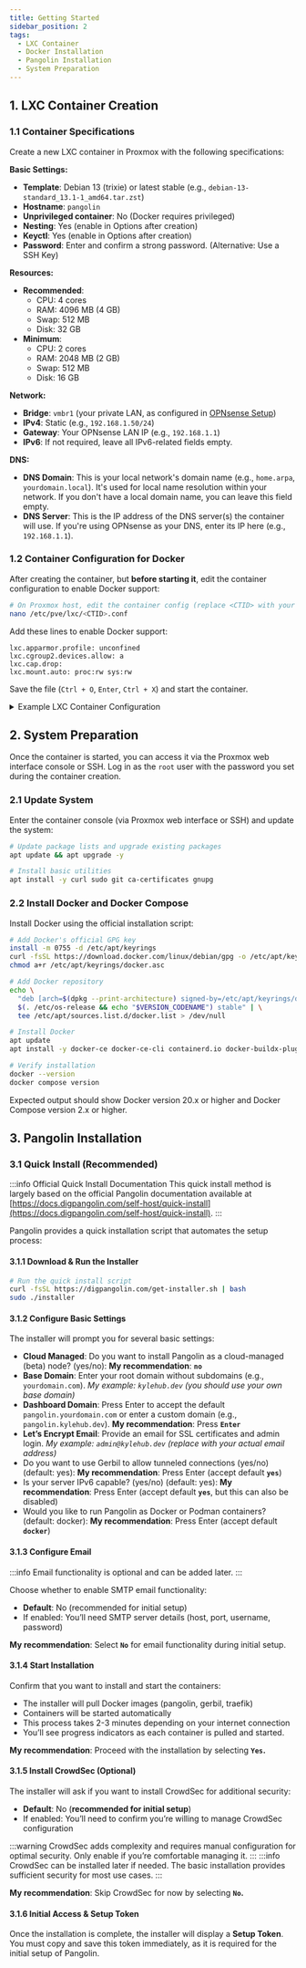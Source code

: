```yaml
---
title: Getting Started
sidebar_position: 2
tags:
  - LXC Container
  - Docker Installation
  - Pangolin Installation
  - System Preparation
---
```


## 1. LXC Container Creation

### 1.1 Container Specifications

Create a new LXC container in Proxmox with the following specifications:

**Basic Settings:**
- **Template**: Debian 13 (trixie) or latest stable (e.g., `debian-13-standard_13.1-1_amd64.tar.zst`)
- **Hostname**: `pangolin`
- **Unprivileged container**: No (Docker requires privileged)
- **Nesting**: Yes (enable in Options after creation)
- **Keyctl**: Yes (enable in Options after creation)
- **Password**: Enter and confirm a strong password. (Alternative: Use a SSH Key)

**Resources:**
- **Recommended**:
  - CPU: 4 cores
  - RAM: 4096 MB (4 GB)
  - Swap: 512 MB
  - Disk: 32 GB
- **Minimum**:
  - CPU: 2 cores
  - RAM: 2048 MB (2 GB)
  - Swap: 512 MB
  - Disk: 16 GB

**Network:**
- **Bridge**: `vmbr1` (your private LAN, as configured in [OPNsense Setup](../opnsense-setup.mdx))
- **IPv4**: Static (e.g., `192.168.1.50/24`)
- **Gateway**: Your OPNsense LAN IP (e.g., `192.168.1.1`)
- **IPv6**: If not required, leave all IPv6-related fields empty.

**DNS:**
- **DNS Domain**: This is your local network's domain name (e.g., `home.arpa`, `yourdomain.local`). It's used for local name resolution within your network. If you don't have a local domain name, you can leave this field empty.
- **DNS Server**: This is the IP address of the DNS server(s) the container will use. If you're using OPNsense as your DNS, enter its IP here (e.g., `192.168.1.1`).

### 1.2 Container Configuration for Docker

After creating the container, but **before starting it**, edit the container configuration to enable Docker support:

```bash
# On Proxmox host, edit the container config (replace <CTID> with your container ID)
nano /etc/pve/lxc/<CTID>.conf
```

Add these lines to enable Docker support:

```
lxc.apparmor.profile: unconfined
lxc.cgroup2.devices.allow: a
lxc.cap.drop:
lxc.mount.auto: proc:rw sys:rw
```

Save the file (`Ctrl + O`, `Enter`, `Ctrl + X`) and start the container.

<details>
  <summary>Example LXC Container Configuration</summary>

```
arch: amd64
cores: 2
hostname: pangolin
memory: 2048
nameserver: 192.168.1.1
net0: name=eth0,bridge=vmbr1,firewall=1,gw=192.168.1.1,hwaddr=BC:24:11:03:8E:BE,ip=192.168.1.50/24,type=veth
ostype: debian
rootfs: local:200/vm-200-disk-0.raw,size=16G
swap: 512
lxc.apparmor.profile: unconfined
lxc.cgroup2.devices.allow: a
lxc.cap.drop:
lxc.mount.auto: proc:rw sys:rw
```
</details>

## 2. System Preparation

Once the container is started, you can access it via the Proxmox web interface console or SSH. Log in as the `root` user with the password you set during the container creation.

### 2.1 Update System

Enter the container console (via Proxmox web interface or SSH) and update the system:

```bash
# Update package lists and upgrade existing packages
apt update && apt upgrade -y
```

```bash
# Install basic utilities
apt install -y curl sudo git ca-certificates gnupg
```

### 2.2 Install Docker and Docker Compose

Install Docker using the official installation script:

```bash
# Add Docker's official GPG key
install -m 0755 -d /etc/apt/keyrings
curl -fsSL https://download.docker.com/linux/debian/gpg -o /etc/apt/keyrings/docker.asc
chmod a+r /etc/apt/keyrings/docker.asc

# Add Docker repository
echo \
  "deb [arch=$(dpkg --print-architecture) signed-by=/etc/apt/keyrings/docker.asc] https://download.docker.com/linux/debian \
  $(. /etc/os-release && echo "$VERSION_CODENAME") stable" | \
  tee /etc/apt/sources.list.d/docker.list > /dev/null

# Install Docker
apt update
apt install -y docker-ce docker-ce-cli containerd.io docker-buildx-plugin docker-compose-plugin

# Verify installation
docker --version
docker compose version
```

Expected output should show Docker version 20.x or higher and Docker Compose version 2.x or higher. 

## 3. Pangolin Installation

### 3.1 Quick Install (Recommended)

:::info Official Quick Install Documentation
This quick install method is largely based on the official Pangolin documentation available at [https://docs.digpangolin.com/self-host/quick-install](https://docs.digpangolin.com/self-host/quick-install).
:::

Pangolin provides a quick installation script that automates the setup process:

#### 3.1.1 Download & Run the Installer

```bash
# Run the quick install script
curl -fsSL https://digpangolin.com/get-installer.sh | bash
sudo ./installer
```

#### 3.1.2 Configure Basic Settings

The installer will prompt you for several basic settings:

- **Cloud Managed**: Do you want to install Pangolin as a cloud-managed (beta) node? (yes/no): **My recommendation**: **`no`**
- **Base Domain**: Enter your root domain without subdomains (e.g., `yourdomain.com`). *My example: `kylehub.dev` (you should use your own base domain)*
- **Dashboard Domain**: Press Enter to accept the default `pangolin.yourdomain.com` or enter a custom domain (e.g., `pangolin.kylehub.dev`). **My recommendation**: Press **`Enter`**
- **Let’s Encrypt Email**: Provide an email for SSL certificates and admin login. *My example: `admin@kylehub.dev` (replace with your actual email address)*
- Do you want to use Gerbil to allow tunneled connections (yes/no) (default: yes): **My recommendation**: Press Enter (accept default **`yes`**)
- Is your server IPv6 capable? (yes/no) (default: yes): **My recommendation**: Press Enter (accept default **`yes`**, but this can also be disabled)
- Would you like to run Pangolin as Docker or Podman containers? (default: docker): **My recommendation**: Press Enter (accept default **`docker`**)

#### 3.1.3 Configure Email

:::info
Email functionality is optional and can be added later.
:::

Choose whether to enable SMTP email functionality:
*   **Default**: No (recommended for initial setup)
*   If enabled: You’ll need SMTP server details (host, port, username, password)

**My recommendation**: Select **`No`** for email functionality during initial setup.

#### 3.1.4 Start Installation

Confirm that you want to install and start the containers:
*   The installer will pull Docker images (pangolin, gerbil, traefik)
*   Containers will be started automatically
*   This process takes 2-3 minutes depending on your internet connection
*   You’ll see progress indicators as each container is pulled and started.

**My recommendation**: Proceed with the installation by selecting **`Yes`.**

#### 3.1.5 Install CrowdSec (Optional)

The installer will ask if you want to install CrowdSec for additional security:
*   **Default**: No (**recommended for initial setup**)
*   If enabled: You’ll need to confirm you’re willing to manage CrowdSec configuration

:::warning
CrowdSec adds complexity and requires manual configuration for optimal security. Only enable if you’re comfortable managing it.
:::
:::info
CrowdSec can be installed later if needed. The basic installation provides sufficient security for most use cases.
:::

**My recommendation**: Skip CrowdSec for now by selecting **`No`.**

#### 3.1.6 Initial Access & Setup Token

Once the installation is complete, the installer will display a **Setup Token**. You must copy and save this token immediately, as it is required for the initial setup of Pangolin.
